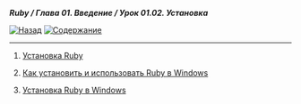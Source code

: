 ***Ruby / Глава 01. Введение / Урок 01.02. Установка***

[![Назад](https://img.shields.io/badge/-%D0%9D%D0%B0%D0%B7%D0%B0%D0%B4-brightgreen)](2.%20Задание.md)
[![Содержание](https://img.shields.io/badge/-%D0%A1%D0%BE%D0%B4%D0%B5%D1%80%D0%B6%D0%B0%D0%BD%D0%B8%D0%B5-purple)](README.md)

***

1. [Установка Ruby](https://www.ruby-lang.org/ru/documentation/installation/)

2. [Как установить и использовать Ruby в Windows](https://hackware.ru/?p=10817)

3. [Установка Ruby в Windows](https://betacode.net/10565/install-ruby-on-windows)
